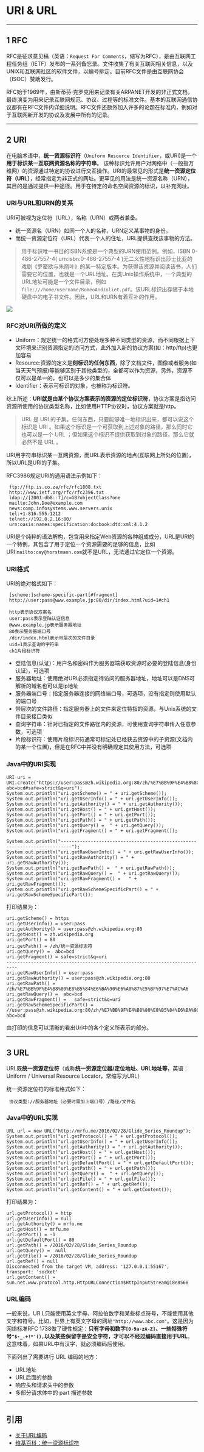 # URI & URL

---
## 1 RFC

RFC是征求意见稿（英语：`Request For Comments`，缩写为RFC），是由互联网工程任务组（IETF）发布的一系列备忘录。文件收集了有关互联网相关信息，以及UNIX和互联网社区的软件文件，以编号排定。目前RFC文件是由互联网协会（ISOC）赞助发行。

RFC始于1969年，由斯蒂芬·克罗克用来记录有关ARPANET开发的非正式文档，最终演变为用来记录互联网规范、协议、过程等的标准文件。基本的互联网通信协议都有在RFC文件内详细说明。RFC文件还额外加入许多的论题在标准内，例如对于互联网新开发的协议及发展中所有的记录。

---
## 2 URI

在电脑术语中，**统一资源标识符**（`Uniform Resource Identifier`，或URI)是一个**用于标识某一互联网资源名称的字符串**。 该种标识允许用户对网络中（一般指万维网）的资源通过特定的协议进行交互操作。URI的最常见的形式是**统一资源定位符（URL）**，经常指定为非正式的网址。更罕见的用法是统一资源名称（URN），其目的是通过提供一种途径。用于在特定的命名空间资源的标识，以补充网址。

### URI与URL和URN的关系

URI可被视为定位符（URL），名称（URN）或两者兼备。

- 统一资源名（URN）如同一个人的名称，URN定义某事物的身份。
- 而统一资源定位符（URL）代表一个人的住址，URL提供查找该事物的方法。

>用于标识唯一书目的ISBN系统是一个典型的URN使用范例。例如，ISBN 0-486-27557-4( urn:isbn:0-486-27557-4 )无二义性地标识出莎士比亚的戏剧《罗密欧与朱丽叶》的某一特定版本。为获得该资源并阅读该书，人们需要它的位置，也就是一个URL地址。在类Unix操作系统中，一个典型的URL地址可能是一个文件目录，例如`file:///home/username/RomeoAndJuliet.pdf`。该URL标识出存储于本地硬盘中的电子书文件。因此，URL和URN有着互补的作用。

![](index_files/05ebc02a-3fc7-4bcb-b7ba-cb65c956d567.png)


### RFC对URI所做的定义

- Uniform：规定统一的格式可方便处理多种不同类型的资源，而不同根据上下文环境来识别资源指定的访问方式，此外加入新的协议方案(如：http/ftp)也更加容易
- Resource:资源的定义是**刻标识的任何东西**，除了文档文件，图像或者服务(如当天天气预报)等能够区别于其他类型的，全都可以作为资源，另外，资源不仅可以是单一的，也可以是多少的集合体
- Identifier：表示可标识的对象，也被称为标识符。

综上所述：**URI就是由某个协议方案表示的资源的定位标识符**，协议方案是指访问资源所使用的协议类型名称，比如使用HTTP协议时，协议方案就是http。

>URL 是 URI 的子集。任何东西，只要能够唯一地标识出来，都可以说这个标识是 URI 。如果这个标识是一个可获取到上述对象的路径，那么同时它也可以是一个 URL ；但如果这个标识不提供获取到对象的路径，那么它就必然不是 URL 。

URI用字符串标识某一互网资源，而URL表示资源的地点(互联网上所处的位置)，所以URL是URI的子集。

RFC3986规定URI的通用语法示例如下：

```
 ftp://ftp.is.co.za/rfc/rfc1808.txt
 http://www.ietf.org/rfc/rfc2396.txt
 ldap://[2001:db8::7]/c=GB?objectClass?one
 mailto:John.Doe@example.com
 news:comp.infosystems.www.servers.unix
 tel:+1-816-555-1212
 telnet://192.0.2.16:80/
 urn:oasis:names:specification:docbook:dtd:xml:4.1.2
```

URI是个纯粹的语法解构，包含用来指定Web资源的各种组成成分，URL是URI的一个特例，其包含了用于定位一个资源需要的足够的信息，比如URI:`mailto:cay@horstmann.com`就不是URL，无法通过它定位一个资源。


### URI格式

URI的绝对格式如下：
```
 [scheme:]scheme-specific-part[#fragment]
 http://user:pass@www.example.jp:80/dir/index.html?uid=1#ch1

 http表示协议方案名
 user:pass表示登陆认证信息
 @www.example.jp表示服务器地址
 80表示服务器端口号
 /dir/index.html表示带层次的文件目录
 uid=1表示查询的字符串
 ch1片段标识符
```
- 登陆信息(认证)：用户名和密码作为服务器端获取资源时必要的登陆信息(身份认证)，可选项
- 服务器地址：使用绝对URI必须指定待访问的服务器地址，地址可以是DNS可解析的域名也可以是ip地址
- 服务器端口号：指定服务器连接的网络端口号，可选项，没有指定则使用默认的端口号
- 带层次的文件路径：指定服务器上的文件来定位特指的资源，与Unix系统的文件目录接口类似
- 查询字符串：针对已指定的文件路径内的资源，可使用查询字符串传入任意参数，可选项
- 片段标识符：使用片段标识符通常可标记处已经获去资源中的子资源(文档内的某一个位置)，但是在RFC中并没有明确规定其使用方法，可选项

### Java中的URI实现

```
URI uri = URI.create("https://user:pass@zh.wikipedia.org:80/zh/%E7%BB%9F%E4%B8%80%E8%B5%84%E6%BA%90%E6%A0%87%E5%BF%97%E7%AC%A6?abc=bcd#safe=strict&q=uri");
System.out.println("uri.getScheme() = " + uri.getScheme());
System.out.println("uri.getUserInfo() = " + uri.getUserInfo());
System.out.println("uri.getAuthority() = " + uri.getAuthority());
System.out.println("uri.getHost() = " + uri.getHost());
System.out.println("uri.getPort() = " + uri.getPort());
System.out.println("uri.getPath() = " + uri.getPath());
System.out.println("uri.getQuery() =  " + uri.getQuery());
System.out.println("uri.getFragment() = " + uri.getFragment());

System.out.println("--------------------------------------------------------------------------");
System.out.println("uri.getRawUserInfo() = " + uri.getRawUserInfo());
System.out.println("uri.getRawAuthority() = " + uri.getRawAuthority());
System.out.println("uri.getRawPath() =  " + uri.getRawPath());
System.out.println("uri.getRawQuery() =  " + uri.getRawQuery());
System.out.println("uri.getRawFragment() =   " + uri.getRawFragment());
System.out.println("uri.getRawSchemeSpecificPart() = " + uri.getRawSchemeSpecificPart());
```

打印结果为：

```
uri.getScheme() = https
uri.getUserInfo() = user:pass
uri.getAuthority() = user:pass@zh.wikipedia.org:80
uri.getHost() = zh.wikipedia.org
uri.getPort() = 80
uri.getPath() = /zh/统一资源标志符
uri.getQuery() =  abc=bcd
uri.getFragment() = safe=strict&q=uri
--------------------------------------------------------------------------
uri.getRawUserInfo() = user:pass
uri.getRawAuthority() = user:pass@zh.wikipedia.org:80
uri.getRawPath() =  /zh/%E7%BB%9F%E4%B8%80%E8%B5%84%E6%BA%90%E6%A0%87%E5%BF%97%E7%AC%A6
uri.getRawQuery() =  abc=bcd
uri.getRawFragment() =   safe=strict&q=uri
uri.getRawSchemeSpecificPart() = //user:pass@zh.wikipedia.org:80/zh/%E7%BB%9F%E4%B8%80%E8%B5%84%E6%BA%90%E6%A0%87%E5%BF%97%E7%AC%A6?abc=bcd
```

由打印的信息可以清晰的看出Uri中的各个定义所表示的部分。


---
## 3 URL

 URL既**统一资源定位符**（或称**统一资源定位器/定位地址、URL地址等**，英语：Uniform / Universal Resource Locator，常缩写为URL）

统一资源定位符的标准格式如下：

```
 协议类型://服务器地址（必要时需加上端口号）/路径/文件名
```

### Java中的URL实现

```
URL url = new URL("http://mrfu.me/2016/02/28/Glide_Series_Roundup");
System.out.println("url.getProtocol() = " + url.getProtocol());
System.out.println("url.getUserInfo() = " + url.getUserInfo());
System.out.println("url.getAuthority() = " + url.getAuthority());
System.out.println("url.getHost() = " + url.getHost());
System.out.println("url.getPort() = " + url.getPort());
System.out.println("url.getDefaultPort() = " + url.getDefaultPort());
System.out.println("url.getPath() = " + url.getPath());
System.out.println("url.getQuery() =  " + url.getQuery());
System.out.println("url.getFile() = " + url.getFile());
System.out.println("url.getRef() = " + url.getRef());
System.out.println("url.getContent() = " + url.getContent());
```

打印结果为：

```
url.getProtocol() = http
url.getUserInfo() = null
url.getAuthority() = mrfu.me
url.getHost() = mrfu.me
url.getPort() = -1
url.getDefaultPort() = 80
url.getPath() = /2016/02/28/Glide_Series_Roundup
url.getQuery() =  null
url.getFile() = /2016/02/28/Glide_Series_Roundup
url.getRef() = null
Disconnected from the target VM, address: '127.0.0.1:55167', transport: 'socket'
url.getContent() = sun.net.www.protocol.http.HttpURLConnection$HttpInputStream@18e8568
```

### URL编码

一般来说，UR L只能使用英文字母、阿拉伯数字和某些标点符号，不能使用其他文字和符号。比如，世界上有英文字母的网址`"http://www.abc.com"`。这是因为网络标准RFC 1738做了硬性规定：**只有字母和数字`[0-9a-zA-Z]`、一些特殊符号`"$-_.+!*'(),`以及某些保留字是安全字符，才可以不经过编码直接用于URL**。这意味着，如果URL中有汉字，就必须编码后使用。

下面列出了需要进行 URL 编码的地方：

- URL地址
- URL后面的参数
- 响应头和请求头中的参数
- 多部分请求体中的 part 描述参数

---
## 引用

- [关于URL编码](http://www.ruanyifeng.com/blog/2010/02/url_encoding.html)
- [维基百科：统一资源标识符](https://zh.wikipedia.org/wiki/%E7%BB%9F%E4%B8%80%E8%B5%84%E6%BA%90%E6%A0%87%E5%BF%97%E7%AC%A6)

